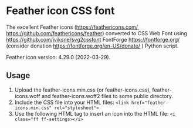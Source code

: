 # Feather icon CSS font
The excellent Feather icons (https://feathericons.com/, https://github.com/feathericons/feather) converted to CSS Web Font using https://github.com/jviksne/svg2cssfont FontForge https://fontforge.org/ (consider donation https://fontforge.org/en-US/donate/ ) Python script.

Feather icon version: 4.29.0 (2022-03-29).

## Usage
1. Upload the feather-icons.min.css (or feather-icons.css), feather-icons.woff and feather-icons.woff2 files to some public directory.
8. Include the CSS file into your HTML files:
`<link href="feather-icons.min.css" rel="stylesheet">`
9. Use the following HTML tag to insert an icon into the HTML file:
 `<i class="ff ff-settings></i>`
